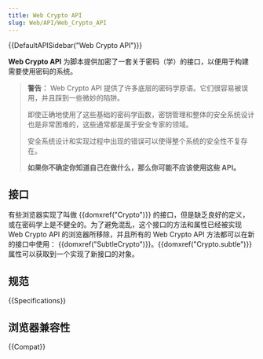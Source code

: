 ```yaml
---
title: Web Crypto API
slug: Web/API/Web_Crypto_API
---
```

{{DefaultAPISidebar("Web Crypto API")}}

**Web Crypto API** 为脚本提供加密了一套关于密码（学）的接口，以便用于构建需要使用密码的系统。

> **警告：** Web Crypto API 提供了许多底层的密码学原语。它们很容易被误用，并且踩到一些微妙的陷阱。
>
> 即使正确地使用了这些基础的密码学函数，密钥管理和整体的安全系统设计也是非常困难的，这些通常都是属于安全专家的领域。
>
> 安全系统设计和实现过程中出现的错误可以使得整个系统的安全性不复存在。
>
> **如果你不确定你知道自己在做什么，那么你可能不应该使用这些 API。**

## 接口

有些浏览器实现了叫做 {{domxref("Crypto")}} 的接口，但是缺乏良好的定义，或在密码学上是不健全的。为了避免混乱，这个接口的方法和属性已经被实现 Web Crypto API 的浏览器所移除，并且所有的 Web Crypto API 方法都可以在新的接口中使用： {{domxref("SubtleCrypto")}}。{{domxref("Crypto.subtle")}} 属性可以获取到一个实现了新接口的对象。

## 规范

{{Specifications}}

## 浏览器兼容性

{{Compat}}
